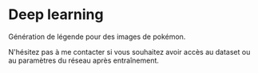 # Deep learning 

Génération de légende pour des images de pokémon. 

N'hésitez pas à me contacter si vous souhaitez avoir accès au dataset ou au paramètres du réseau après entraînement.
